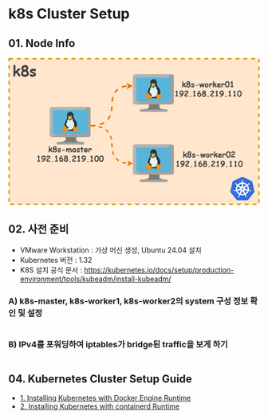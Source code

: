 # k8s Cluster Setup

## 01. Node Info

![node_info.drawio](https://github.com/revenge1005/k8s-cluster-setup/blob/main/node_info.drawio.png)

## 02. 사전 준비

- VMware Workstation : 가상 머신 생성, Ubuntu 24.04 설치
- Kubernetes 버전 : 1.32
- K8S 설치 공식 문서 : https://kubernetes.io/docs/setup/production-environment/tools/kubeadm/install-kubeadm/

### A) k8s-master, k8s-worker1, k8s-worker2의 system 구성 정보 확인 및 설정

```bash

```

### B) IPv4를 포워딩하여 iptables가 bridge된 traffic을 보게 하기

```bash

```

## 04. Kubernetes Cluster Setup Guide

- [1. Installing Kubernetes with Docker Engine Runtime]()
- [2. Installing Kubernetes with containerd Runtime]()